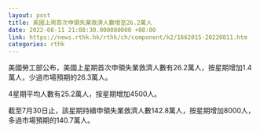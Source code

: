 ```yaml
---
layout: post
title: 美國上周首次申領失業救濟人數增至26.2萬人
date: 2022-08-11 21:08:30.000000000 +08:00
link: https://news.rthk.hk/rthk/ch/component/k2/1662015-20220811.htm
categories: rthk
---
```


美國勞工部公布，美國上星期首次申領失業救濟人數有26.2萬人，按星期增加1.4萬人，少過市場預期的26.3萬人。

4星期平均人數有25.2萬人，按星期增加4500人。

截至7月30日止，該星期持續申領失業救濟人數142.8萬人，按星期增加8000人，多過市場預期的140.7萬人。
